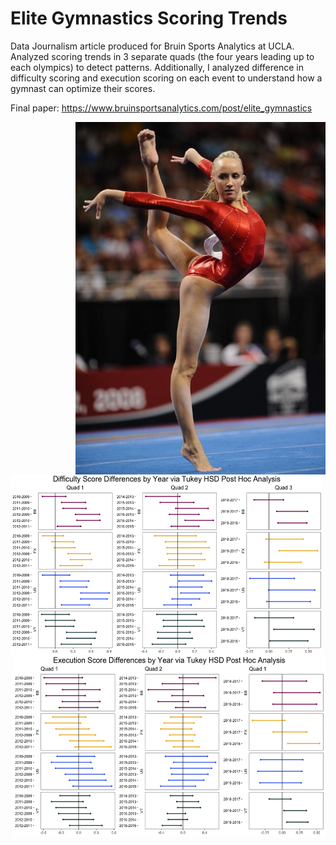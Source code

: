 # Elite Gymnastics Scoring Trends

Data Journalism article produced for Bruin Sports Analytics at UCLA. Analyzed scoring trends in 3 separate quads (the four years leading up to each olympics) to detect patterns. Additionally, I analyzed difference in difficulty scoring and execution scoring on each event to understand how a gymnast can optimize their scores.

Final paper: https://www.bruinsportsanalytics.com/post/elite_gymnastics

<img style="float: right;" src="images/nastia.jpeg" width = "400"> <img style="float: left;" src="images/Difficulty_Comparison.png" width="500" height="290">
<img style="float: right;" src="images/Execution_Comparison.png" width="500" height="290"> 



